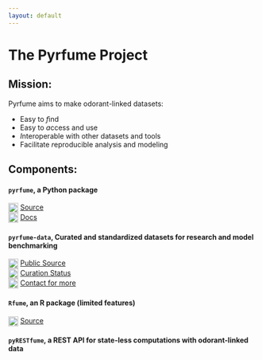 ```yaml
---
layout: default
---
```


# The Pyrfume Project


## Mission:
Pyrfume aims to make odorant-linked datasets:
- Easy to *f*ind
- Easy to *a*ccess and use
- *I*nteroperable with other datasets and tools
- Facilitate *r*eproducible analysis and modeling

## Components:
#### `pyrfume`, a Python package
<img src=https://simpleicons.org/icons/github.svg width="20" valign=top> [Source](http://github.com/pyrfume/pyrfume)<br>
<img src=https://static.thenounproject.com/png/192334-200.png width=20 valign=top> [Docs](http://docs.pyrfume.org)

#### `pyrfume-data`, Curated and standardized datasets for research and model benchmarking
<img src=https://simpleicons.org/icons/github.svg width="20" valign=top> [Public Source](http://github.com/pyrfume/pyrfume-data)<br>
<img src=https://static.thenounproject.com/png/2013853-200.png width="20" valign=top> [Curation Status](http://status.pyrfume.org)<br>
<img src=https://static.thenounproject.com/png/4005023-200.png width="20" valign=top> [Contact for more](mailto:admin@pyrfume.org)<br>

#### `Rfume`, an R package (limited features)
<img src=https://simpleicons.org/icons/github.svg width="20" valign=top> [Source](http://github.com/pyrfume/rfume)

#### `pyRESTfume`, a REST API for state-less computations with odorant-linked data

